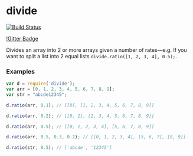 divide
======

[![Build Status](https://travis-ci.org/waltervascarvalho/divide.svg?branch=master)](https://travis-ci.org/waltervascarvalho/divide)

[!Gitter Badge](https://badges.gitter.im/waltervascarvalho/divide.png)

Divides an array into 2 or more arrays given a number of rates—e.g. If you want to split a list into 2 equal lists `divide.ratio([1, 2, 3, 4], 0.5);`.

### Examples

```javascript
var d = require('divide');
var arr = [0, 1, 2, 3, 4, 5, 6, 7, 8, 9];
var str = "abcde12345";

d.ratio(arr, 0.1); // [[0], [1, 2, 3, 4, 5, 6, 7, 8, 9]]

d.ratio(arr, 0.2); // [[0, 1], [2, 3, 4, 5, 6, 7, 8, 9]]

d.ratio(arr, 0.5); // [[0, 1, 2, 3, 4], [5, 6, 7, 8, 9]]

d.ratio(arr, 0.5, 0.3, 0.2); // [[0, 1, 2, 3, 4], [5, 6, 7], [8, 9]]

d.ratio(str, 0.5); // ['abcde', '12345']

```
